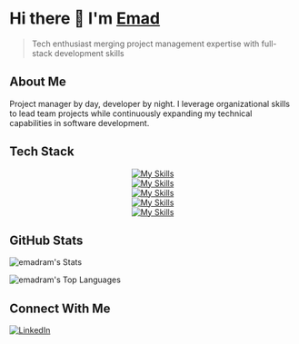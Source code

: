 # Hi there 👋 I'm [Emad](https://github.com/emadram)

> Tech enthusiast merging project management expertise with full-stack development skills

## About Me
Project manager by day, developer by night. I leverage organizational skills to lead team projects while continuously expanding my technical capabilities in software development.

## Tech Stack
<p align="center">
  <a href="https://skillicons.dev">
    <img src="https://skillicons.dev/icons?i=c,cs,java,js,python" alt="My Skills" />
  </br>
    <img src="https://skillicons.dev/icons?i=dotnet,react,vite,npm" alt="My Skills" />
    </br>
    <img src="https://skillicons.dev/icons?i=bash,git" alt="My Skills" />
    </br>
    <img src="https://skillicons.dev/icons?i=vim,neovim,sublime,vscode" alt="My Skills" />
    </br>
    <img src="https://skillicons.dev/icons?i=apple,windows" alt="My Skills" /> <!--linux -->
  </a>
</p>

## GitHub Stats
![emadram's Stats](https://github-readme-stats.vercel.app/api?username=emadram&theme=nord&show_icons=true&hide_border=false&count_private=true)
</br>

![emadram's Top Languages](https://github-readme-stats.vercel.app/api/top-langs/?username=emadram&theme=tokyonight&show_icons=true&hide_border=false&layout=compact)
## Connect With Me
<p>
  <a href="https://www.linkedin.com/in/emad-ramezani-747287207" target="_blank" rel="noopener noreferrer">
    <img src="https://skillicons.dev/icons?i=linkedin" alt="LinkedIn" />
  </a>
</p>
<!-- [![Portfolio](https://img.shields.io/badge/-Portfolio-000000?style=flat-square&logo=notion&logoColor=white)](https://YOUR_PORTFOLIO_URL) To be updated later --> 
